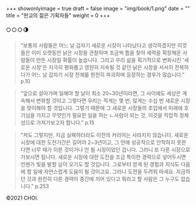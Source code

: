 +++
showonlyimage = true
draft = false
image = "img/book/1.png"
date = ""
title = "판교의 젊은 기획자들"
weight = 0
+++

#### 🌕 🌕 🌕 🌗

> "보통의 사람들은 어느 날 갑자기 새로운 시장이 나타났다고 생각하겠지만 이것들은 이미 오랫동안 낡은 시장을 관찰하며 조금씩 틈을 찾아 세력을 확장해온 사람들이 만든 시장일 확률이 높습니다. 그리고 우리 삶을 획기적으로 변화시킨 '새로운 시장'은 지극히 평화롭고 영원히 지속될 것 같던 낡은 시장을 서서히 전복하다가 어느 날 갑자기 시장 전체를 완전히 파괴하며 등장하는 경우가 많습니다." p.10

> "앞으로 살아가며 일해야 할 날이 최소 20~30년이라면, 그 사이에도 세상은 계속해서 변화할 것이고 그렇다면 우리는 적게는 몇 번, 많게는 수십 번 새로운 시장을 맞이해야 할 것입니다. 그렇기 때문에 그 새로운 시장들의 초입에서 미래에 호기심을 가지고 무엇인가 필요한 일을 하는 ㄴ사람이 되는 것, 이것을 직업적 정체성으로 가져가보고자 합니다." p.15

> "저도 그렇지만, 지금 실패하더라도 이전의 커리어는 사라지지 않습니다. 새로운 시장에 대한 도전기간은 길어야 2~3년이고, 그 안에 성공적으로 안착하지 못한다면 너무 때가 이른 것이거나 안 될 시장이었던 겁니다. 그러니 또 다른 시장으로 가보시면 됩니다. 새로운 시장에 대한 도전을 조금 특이한 경력으로 넣어두시면 언젠가 빛을 발할 날이 오기도 할 것입니다. 그로부터 얻게 된 경험과 지식도 다음에 할 일에 자연스럽게 도움이 될 것이고요. 그러니 도전을 두려워 마세요. 지금하던 것과 완전히 다른 경력이 중간에 끼어 있다고 뭐라고 할 사람은 그 누구도 없습니다." p.253

©2021 CHOI.
